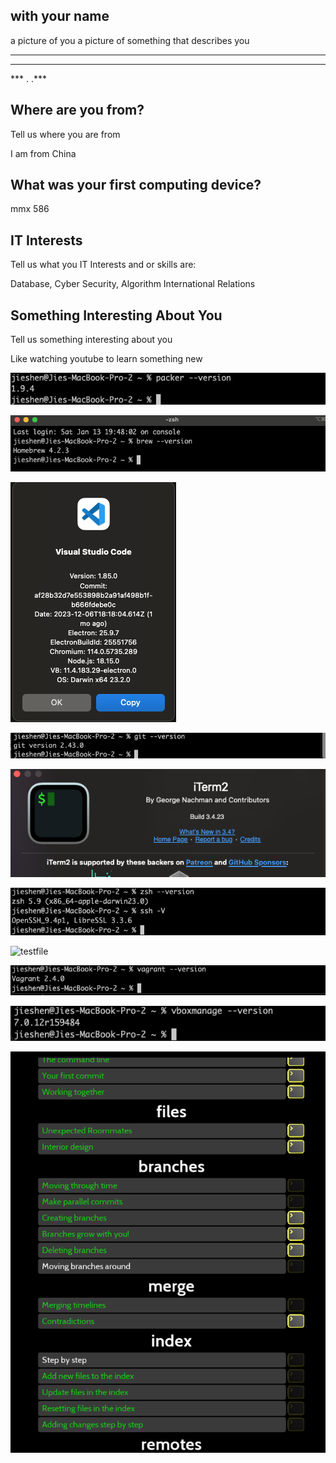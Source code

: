 ## with your name
a picture of you
a picture of something that describes you
************
****    ****
*** .  .***

## Where are you from?
Tell us where you are from


I am from China

## What was your first computing device?
mmx 586
## IT Interests
Tell us what you IT Interests and or skills are:

Database, Cyber Security, Algorithm
International Relations


## Something Interesting About You
Tell us something interesting about you


Like watching youtube to learn something new


![packer](images/packer.png "packer")


![brew](images/brew.png "brew")



![code](images/code.png "code")


![git](images/git.png "git")


![iterm](images/iterm.png "iterm")


![ssh](images/ssh.png "ssh")


![testfile](images/tesstfile.png "testtfile")



![vagrant](images/vagrant.png "vagrant")



![vbox](images/vbox.png "vbox")



![ohmygit ](images/mygit.png "mygit")